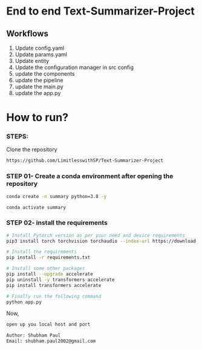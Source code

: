 # End to end Text-Summarizer-Project

## Workflows

1. Update config.yaml
2. Update params.yaml
3. Update entity
4. Update the configuration manager in src config
5. update the components
6. update the pipeline
7. update the main.py
8. update the app.py

# How to run?

### STEPS:

Clone the repository

```bash
https://github.com/LimitlesswithSP/Text-Summarizer-Project
```

### STEP 01- Create a conda environment after opening the repository

```bash
conda create -n summary python=3.8 -y
```

```bash
conda activate summary
```

### STEP 02- install the requirements

```bash
# Install Pytorch version as per your need and device requirements
pip3 install torch torchvision torchaudio --index-url https://download.pytorch.org/whl/cu118

# Install the requirements
pip install -r requirements.txt

# Install some other packages
pip install --upgrade accelerate
pip uninstall -y transformers accelerate
pip install transformers accelerate
```

```bash
# Finally run the following command
python app.py
```

Now,

```bash
open up you local host and port
```

```bash
Author: Shubham Paul
Email: shubham.paul2002@gmail.com

```
